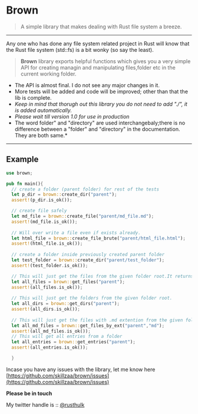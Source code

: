 # Brown
 > A simple library that makes dealing with Rust file system a breeze.
 ---
 Any one who has done any file system related project in Rust will know that the Rust file system (std::fs) is a bit wonky (so say the least).


 >**Brown** library exports helpful functions which gives you a very simple API for creating managin and manipulating files,folder etc in the current working folder.
 - The API is almost final. I do not see any major changes in it.
 - More tests will be added and code will be improved; other than that the lib is complete.
 - *Keep in mind that thorugh out this library you do not need to add "./", it is added automatically.*
 - *Please wait till version 1.0 for use in production*
 - The word folder" and "directory" are used interchangebaly;there is no difference between a "folder" and "directory" in the documentation. They are both same.*
 

 ---
 ## Example

```rust
use brown;

pub fn main(){
  // create a folder (parent folder) for rest of the tests
  let p_dir = brown::create_dir("parent");
  assert!(p_dir.is_ok());

  // create file safely
  let md_file = brown::create_file("parent/md_file.md");
  assert!(md_file.is_ok());
  
  // Will over write a file even if exists already.
  let html_file = brown::create_file_brute("parent/html_file.html");
  assert!(html_file.is_ok());
  
  // create a folder inside previously created parent folder 
  let test_folder = brown::create_dir("parent/test_folder");
  assert!(test_folder.is_ok());

  // This will just get the files from the given folder root.It returns a Vec of DirEntry objects (std::fs::DirEntry). Many fn in this lib consume DirEntry object.  
  let all_files = brown::get_files("parent");
  assert!(all_files.is_ok());
  
  // This will just get the folders from the given folder root. 
  let all_dirs = brown::get_dirs("parent");
  assert!(all_dirs.is_ok());
  
  // This will just get the files with .md extention from the given folder root.
  let all_md_files = brown::get_files_by_ext("parent","md");
  assert!(all_md_files.is_ok());
  // This will get all entries from a folder
  let all_entries = brown::get_entries("parent");
  assert!(all_entries.is_ok());

  }

```

 
Incase you have any issues with the library, let me know here [https://github.com/skillzaa/brown/issues](https://github.com/skillzaa/brown/issues)

**Please be in touch**

My twitter handle is :: [@rusthulk](https://twitter.com/rusthulk)
<!-- 
## Release Notes
[version 0.1.0](./notes/0_1_1.md)

[version 0.1.0](./notes/0_1_0.md) 

[version 0.0.9](./notes/0_0_9.md) 

[version 0.0.8](./notes/0_0_8.md)
 -->
